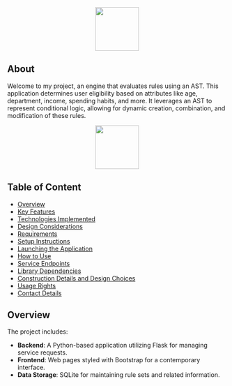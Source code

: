 <div id="header" align="center">
  <img src="https://media.giphy.com/media/M9gbBd9nbDrOTu1Mqx/giphy.gif" width="100"/>
</div>


##  About

Welcome to my project, an engine that evaluates rules using an AST. This application determines user eligibility based on attributes like age, department, income, spending habits, and more. It leverages an AST to represent conditional logic, allowing for dynamic creation, combination, and modification of these rules.

<div id="header" align="center">
  <img src="https://media.giphy.com/media/Qo2dupDib32rkTY4hX/giphy.gif?cid=ecf05e47viopwlm7lo1gou3g05zpjr1edr7jzyf2pqpv70ny&ep=v1_gifs_related&rid=giphy.gif&ct=s" width="100"/>
</div>



## Table of Content

- [Overview](#overview)
- [Key Features](#key-features)
- [Technologies Implemented](#technologies-implemented)
- [Design Considerations](#design-considerations)
- [Requirements](#requirements)
- [Setup Instructions](#setup-instructions)
- [Launching the Application](#launching-the-application)
- [How to Use](#how-to-use)
- [Service Endpoints](#service-endpoints)
- [Library Dependencies](#library-dependencies)
- [Construction Details and Design Choices](#construction-details-and-design-choices)
- [Usage Rights](#usage-rights)
- [Contact Details](#contact-details)

## Overview

The project includes:

- **Backend**: A Python-based application utilizing Flask for managing service requests.
- **Frontend**: Web pages styled with Bootstrap for a contemporary interface.
- **Data Storage**: SQLite for maintaining rule sets and related information.
